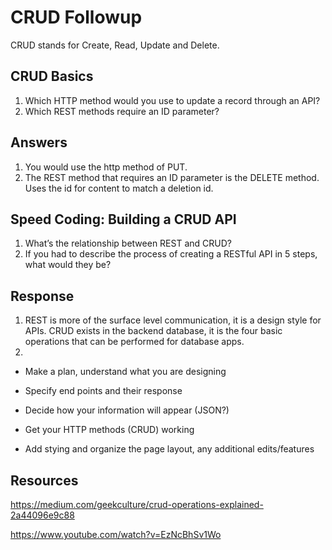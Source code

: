 # CRUD Followup

CRUD stands for Create, Read, Update and Delete.

## CRUD Basics

1. Which HTTP method would you use to update a record through an API?
2. Which REST methods require an ID parameter?

## Answers

1. You would use the http method of PUT.
2. The REST method that requires an ID parameter is the DELETE method. Uses the id for content to match a deletion id.

## Speed Coding: Building a CRUD API

1. What’s the relationship between REST and CRUD?
2. If you had to describe the process of creating a RESTful API in 5 steps, what would they be?

## Response

1. REST is more of the surface level communication, it is a design style for APIs. CRUD exists in the backend database, it is the four basic operations that can be performed for database apps.
2. 

- Make a plan, understand what you are designing

- Specify end points and their response

- Decide how your information will appear (JSON?)

- Get your HTTP methods (CRUD) working

- Add stying and organize the page layout, any additional edits/features

## Resources

<https://medium.com/geekculture/crud-operations-explained-2a44096e9c88>

<https://www.youtube.com/watch?v=EzNcBhSv1Wo>
